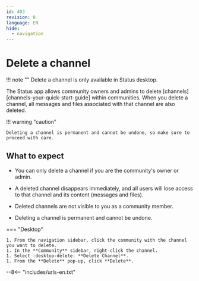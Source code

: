 ```yaml
---
id: 403
revision: 0
language: EN
hide:
  - navigation
---
```


# Delete a channel

!!! note ""
    Delete a channel is only available in Status desktop.

The Status app allows community owners and admins to delete [channels][channels-your-quick-start-guide] within communities. When you delete a channel, all messages and files associated with that channel are also deleted.

!!! warning "caution"

    Deleting a channel is permanent and cannot be undone, so make sure to proceed with care.

## What to expect

* You can only delete a channel if you are the community's owner or admin.

* A deleted channel disappears immediately, and all users will lose access to that channel and its content (messages and files).

* Deleted channels are not visible to you as a community member.

* Deleting a channel is permanent and cannot be undone.

=== "Desktop"

    1. From the navigation sidebar, click the community with the channel you want to delete.
    1. In the **Community** sidebar, right-click the channel.
    1. Select :desktop-delete: **Delete Channel**.
    1. From the **Delete** pop-up, click **Delete**.

--8<-- "includes/urls-en.txt"
